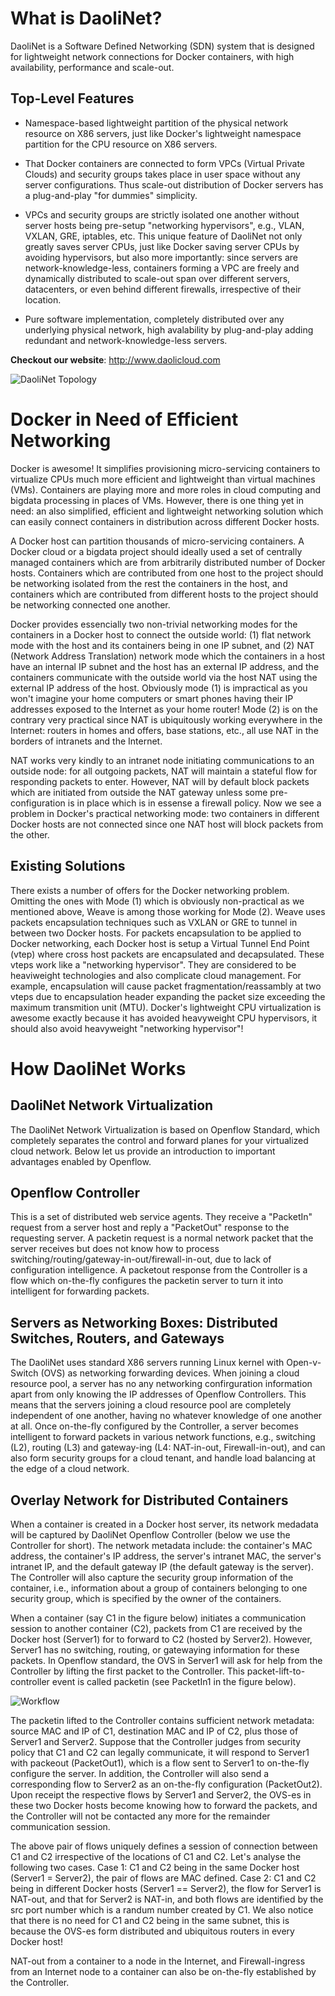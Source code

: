 What is DaoliNet?
=================

DaoliNet is a Software Defined Networking (SDN) system that is designed for lightweight network connections for Docker containers, with high availability, performance and scale-out.

Top-Level Features
------------------

* Namespace-based lightweight partition of the physical network resource on X86 servers, just like Docker's lightweight namespace partition for the CPU resource on X86 servers.

* That Docker containers are connected to form VPCs (Virtual Private Clouds) and security groups takes place in user space without any server configurations. Thus scale-out distribution of Docker servers has a plug-and-play "for dummies" simplicity.

* VPCs and security groups are strictly isolated one another without server hosts being pre-setup "networking hypervisors", e.g., VLAN, VXLAN, GRE, iptables, etc. This unique feature of DaoliNet not only greatly saves server CPUs, just like Docker saving server CPUs by avoiding hypervisors, but also more importantly: since servers are network-knowledge-less, containers forming a VPC are freely and dynamically distributed to scale-out span over different servers, datacenters, or even behind different firewalls, irrespective of their location.

* Pure software implementation, completely distributed over any underlying physical network, high avalability by plug-and-play adding redundant and network-knowledge-less servers.


**Checkout our website**:  http://www.daolicloud.com

![DaoliNet Topology](http://www.daolicloud.com/static/topology.png)

Docker in Need of Efficient Networking
=========================

Docker is awesome! It simplifies provisioning micro-servicing containers to virtualize CPUs much more efficient and lightweight than virtual machines (VMs). Containers are playing more and more roles in cloud computing and bigdata processing in places of VMs. However, there is one thing yet in need: an also simplified, efficient and lightweight networking solution which can easily connect containers in distribution across different Docker hosts.

A Docker host can partition thousands of micro-servicing containers. A Docker cloud or a bigdata project should ideally used a set of centrally managed containers which are from arbitrarily distributed number of Docker hosts. Containers which are contributed from one host to the project should be networking isolated from the rest the containers in the host, and containers which are contributed from different hosts to the project should be networking connected one another.

Docker provides essencially two non-trivial networking modes for the containers in a Docker host to connect the outside world: (1) flat network mode with the host and its containers being in one IP subnet, and (2) NAT (Network Address Translation) network mode which the containers in a host have an internal IP subnet and the host has an external IP address, and the containers communicate with the outside world via the host NAT using the external IP address of the host. Obviously mode (1) is impractical as you won't imagine your home computers or smart phones having their IP addresses exposed to the Internet as your home router! Mode (2) is on the contrary very practical since NAT is ubiquitously working everywhere in the Internet: routers in homes and offers, base stations, etc., all use NAT in the borders of intranets and the Internet.

NAT works very kindly to an intranet node initiating communications to an outside node: for all outgoing packets, NAT will maintain a stateful flow for responding packets to enter. However, NAT will by default block packets which are initiated from outside the NAT gateway unless some pre-configuration is in place which is in essense a firewall policy. Now we see a problem in Docker's practical networking mode: two containers in different Docker hosts are not connected since one NAT host will block packets from the other.

Existing Solutions
------------------

There exists a number of offers for the Docker networking problem. Omitting the ones with Mode (1) which is obviously non-practical as we mentioned above, Weave is among those working for Mode (2). Weave uses packets encapsulation techniques such as VXLAN or GRE to tunnel in between two Docker hosts. For packets encapsulation to be applied to Docker networking, each Docker host is setup a Virtual Tunnel End Point (vtep) where cross host packets are encapsulated and decapsulated. These vteps work like a "networking hypervisor". They are considered to be heaviweight technologies and also complicate cloud management. For example, encapsulation will cause packet fragmentation/reassambly at two vteps due to encapsulation header expanding the packet size exceeding the maximum transmition unit (MTU). Docker's lightweight CPU virtualization is awesome exactly because it has avoided heavyweight CPU hypervisors, it should also avoid heavyweight "networking hypervisor"!

How DaoliNet Works
============

DaoliNet Network Virtualization
-------------------------------

The DaoliNet Network Virtualization is based on Openflow Standard, which completely separates the control and forward planes for your virtualized cloud network. Below let us provide an introduction to important advantages enabled by Openflow.

Openflow Controller
-------------------

This is a set of distributed web service agents. They receive a "PacketIn" request from a server host and reply a "PacketOut" response to the requesting server. A packetin request is a normal network packet that the server receives but does not know how to process switching/routing/gateway-in-out/firewall-in-out, due to lack of configuration intelligence. A packetout response from the Controller is a flow which on-the-fly configures the packetin server to turn it into intelligent for forwarding packets.

Servers as Networking Boxes: Distributed Switches, Routers, and Gateways
---------------------------

The DaoliNet uses standard X86 servers running Linux kernel with Open-v-Switch (OVS) as networking forwarding devices. When joining a cloud resource pool, a server has no any networking confirguration information apart from only knowing the IP addresses of Openflow Controllers. This means that the servers joining a cloud resource pool are completely independent of one another, having no whatever knowledge of one another at all. Once on-the-fly configured by the Controller, a server becomes intelligent to forward packets in various network functions, e.g., switching (L2), routing (L3) and gateway-ing (L4: NAT-in-out, Firewall-in-out), and can also form security groups for a cloud tenant, and handle load balancing at the edge of a cloud network.

Overlay Network for Distributed Containers
------

When a container is created in a Docker host server, its network medadata will be captured by DaoliNet Openflow Controller (below we use the Controller for short). The network metadata include: the container's MAC address, the container's IP address, the server's intranet MAC, the server's intranet IP, and the default gateway IP (the default gateway is the server). The Controller will also capture the security group information of the container, i.e., information about a group of containers belonging to one security group, which is specified by the owner of the containers.

When a container (say C1 in the figure below) initiates a communication session to another container (C2), packets from C1 are received by the Docker host (Server1) for to forward to C2 (hosted by Server2). However, Server1 has no switching, routing, or gatewaying information for these packets. In Openflow standard, the OVS in Server1 will ask for help from the Controller by lifting the first packet to the Controller. This packet-lift-to-controller event is called packetin (see PacketIn1 in the figure below).

![Workflow](http://www.daolicloud.com/static/workflow.png)

The packetin lifted to the Controller contains sufficient network metadata: source MAC and IP of C1, destination MAC and IP of C2, plus those of Server1 and Server2. Suppose that the Controller judges from security policy that C1 and C2 can legally communicate, it will respond to Server1 with packeout (PacketOut1), which is a flow sent to Server1 to on-the-fly configure the server. In addition, the Controller will also send a corresponding flow to Server2 as an on-the-fly configuration (PacketOut2). Upon receipt the respective flows by Server1 and Server2, the OVS-es in these two Docker hosts become knowing how to forward the packets, and the Controller will not be contacted any more for the remainder communication session.

The above pair of flows uniquely defines a session of connection between C1 and C2 irrespective of the locations of C1 and C2. Let's analyse the following two cases. Case 1: C1 and C2 being in the same Docker host (Server1 = Server2), the pair of flows are MAC defined. Case 2: C1 and C2 being in different Docker hosts (Server1 =\= Server2), the flow for Server1 is NAT-out, and that for Server2 is NAT-in, and both flows are identified by the src port number which is a randum number created by C1. We also notice that there is no need for C1 and C2 being in the same subnet, this is because the OVS-es form distributed and ubiquitous routers in every Docker host!

NAT-out from a container to a node in the Internet, and Firewall-ingress from an Internet node to a container can also be on-the-fly established by the Controller.
